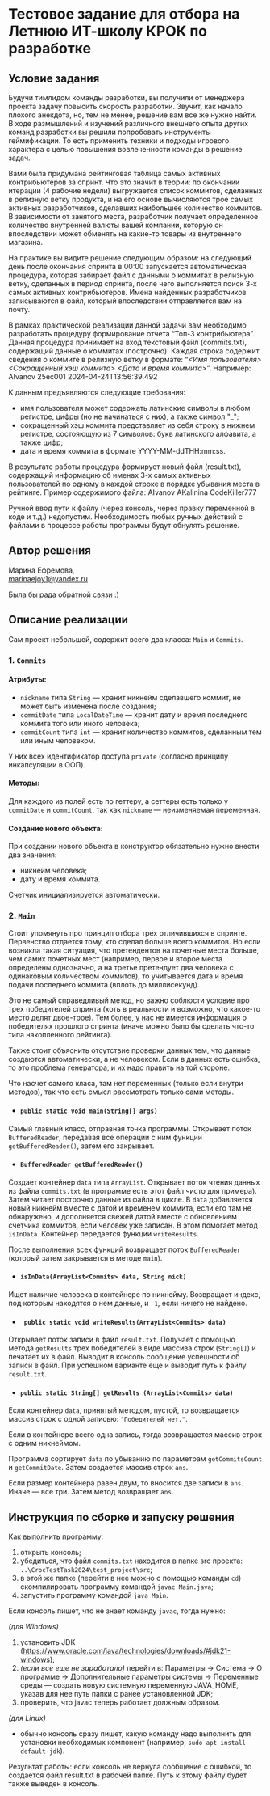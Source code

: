 # Тестовое задание для отбора на Летнюю ИТ-школу КРОК по разработке

## Условие задания
Будучи тимлидом команды разработки, вы получили от менеджера проекта задачу повысить скорость разработки. Звучит, как начало плохого анекдота, но, тем не менее, решение вам все же нужно найти. В ходе размышлений и изучений различного внешнего опыта других команд разработки вы решили попробовать инструменты геймификации. То есть применить техники и подходы игрового характера с целью повышения вовлеченности команды в решение задач.

Вами была придумана рейтинговая таблица самых активных контрибьютеров за спринт. Что это значит в теории: по окончании итерации (4 рабочие недели) выгружается список коммитов, сделанных в релизную ветку продукта, и на его основе вычисляются трое самых активных разработчиков, сделавших наибольшее количество коммитов. В зависимости от занятого места, разработчик получает определенное количество внутренней валюты вашей компании, которую он впоследствии может обменять на какие-то товары из внутреннего магазина.

На практике вы видите решение следующим образом: на следующий день после окончания спринта в 00:00 запускается автоматическая процедура, которая забирает файл с данными о коммитах в релизную ветку, сделанных в период спринта, после чего выполняется поиск 3-х самых активных контрибьютеров. Имена найденных разработчиков записываются в файл, который впоследствии отправляется вам на почту.

В рамках практической реализации данной задачи вам необходимо разработать процедуру формирование отчета “Топ-3 контрибьютера”. Данная процедура принимает на вход текстовый файл (commits.txt), содержащий данные о коммитах (построчно). Каждая строка содержит сведения о коммите в релизную ветку в формате: “_<Имя пользователя> <Сокращенный хэш коммита> <Дата и время коммита>_”.
Например: AIvanov 25ec001 2024-04-24T13:56:39.492

К данным предъявляются следующие требования:
- имя пользователя может содержать латинские символы в любом регистре, цифры (но не начинаться с них), а также символ "_";
- сокращенный хэш коммита представляет из себя строку в нижнем регистре, состояющую из 7 символов: букв латинского алфавита, а также цифр;
- дата и время коммита в формате YYYY-MM-ddTHH:mm:ss.

В результате работы процедура формирует новый файл (result.txt), содержащий информацию об именах 3-х самых активных пользователей по одному в каждой строке в порядке убывания места в рейтинге. Пример содержимого файла:
AIvanov
AKalinina
CodeKiller777

Ручной ввод пути к файлу (через консоль, через правку переменной в коде и т.д.) недопустим. Необходимость любых ручных действий с файлами в процессе работы программы будут обнулять решение.

## Автор решения

Марина Ефремова, <br> marinaejoy1@yandex.ru

Была бы рада обратной связи :)

## Описание реализации

Сам проект небольшой, содержит всего два класса: ``Main`` и ``Commits``.

### 1. ``Commits``

#### Атрибуты: 
* ``nickname`` типа ``String`` — хранит никнейм сделавшего коммит, не может быть изменена после создания;
* ``commitDate`` типа ``LocalDateTime`` — хранит дату и время последнего коммита того или иного человека;
* ``commitCount`` типа ``int`` — хранит количество коммитов, сделанным тем или иным человеком.

У них всех идентификатор доступа ``private`` (согласно принципу инкапсуляции в ООП).

#### Методы:
Для каждого из полей есть по геттеру, а сеттеры есть только у ``commitDate`` и ``commitCount``, так как ``nickname`` — неизменяемая переменная.

#### Создание нового объекта:
При создании нового объекта в конструктор обязательно нужно внести два значения: 
* никнейм человека;
* дату и время коммита.

Счетчик инициализируется автоматически.

### 2. ``Main``

Стоит упомянуть про принцип отбора трех отличившихся в спринте. 
Первенство отдается тому, кто сделал больше всего коммитов. 
Но если возникла такая ситуация, 
что претендентов на почетные места больше, чем самих почетных мест (например, первое и второе места определены однозначно, а на третье претендует два человека с одинаковым количеством коммитов),
то учитывается дата и время подачи последнего коммита (вплоть до миллисекунд). 

Это не самый справедливый метод, но важно соблюсти условие про трех победителей спринта (хоть в реальности и возможно, что какое-то место делят двое-трое). 
Тем более, у нас не имеется информация о победителях прошлого спринта (иначе можно было бы сделать что-то типа накопленного рейтинга).

Также стоит объяснить отсутствие проверки данных тем, что данные создаются автоматически, а не человеком. 
Если в данных есть ошибка, то это проблема генератора, и их надо править на той стороне.

Что насчет самого класа, там нет переменных (только если внутри методов),
так что есть смысл рассмотреть только сами методы.

* #### ``public static void main(String[] args)``

Самый главный класс, отправная точка программы. 
Открывает поток ``BufferedReader``, 
передавая все операции с ним функции ``getBufferedReader()``, 
затем его закрывает.

* #### ``BufferedReader getBufferedReader()``

Создает контейнер  ``data`` типа ``ArrayList``. 
Открывает поток чтения данных из файла ``commits.txt`` (в программе есть этот файл чисто для примера). 
Затем читает построчно данные из файла в цикле. 
В ``data`` добавляется новый никнейм вместе с датой и временем коммита, если его там не обнаружено,
и дополняется свежей датой вместе с обновлением счетчика коммитов, если человек уже записан. В этом помогает метод ``isInData``. 
Контейнер передается функции ``writeResults``.

После выполнения всех функций возвращает поток ``BufferedReader`` (который затем закрывается в методе ``main``).

* #### ``isInData(ArrayList<Commits> data, String nick)``

Ищет наличие человека в контейнере по никнейму. 
Возвращает индекс, под которым находятся о нем данные, 
и ``-1``, если ничего не найдено.

* #### `` public static void writeResults(ArrayList<Commits> data)``

Открывает поток записи в файл ``result.txt``. 
Получает с помощью метода ``getResults`` трех победителей в виде массива строк (``String[]``) и печатает их в файл.
Выводит в консоль сообщение успешности об записи в файл. 
При успешном варианте еще и выводит путь к файлу ``result.txt``. 

* #### ``public static String[] getResults (ArrayList<Commits> data)``

Если контейнер ``data``, принятый методом, пустой, то возвращается массив строк с одной записью: ``"Победителей нет."``.

Если в контейнере всего одна запись, тогда возвращается массив строк с одним никнеймом.

Программа сортирует ``data`` по убыванию по параметрам ``getCommitsCount`` и ``getCommitDate``.
Затем создается массив строк ``ans``. 

Если размер контейнера равен двум, то вносится две записи в ``ans``. Иначе — все три.
Затем метод возвращает ``ans``.

## Инструкция по сборке и запуску решения

Как выполнить программу:
1) открыть консоль;
2) убедиться, что файл ``commits.txt`` находится в папке src проекта: ``..\CrocTestTask2024\test_project\src``;
3) в этой же папке (перейти в нее можно с помощью команды ``cd``) скомпилировать программу командой ``javac Main.java``;
4) запустить программу командой ``java Main``.

Если консоль пишет, что не знает команду ``javac``, тогда нужно:

*(для Windows)*
1) установить JDK (https://www.oracle.com/java/technologies/downloads/#jdk21-windows);
2)  *(если все еще не заработало)* перейти в: Параметры -> Система -> О программе -> Дополнительные параметры системы -> Переменные среды — создать новую системную переменную JAVA_HOME, указав для нее путь папки с ранее установленной JDK;
3) проверить, что javac теперь работает должным образом.

*(для Linux)*
* обычно консоль сразу пишет, какую команду надо выполнить для установки необходимых компонент (например, ``sudo apt install default-jdk``).

Результат работы: если консоль не вернула сообщение с ошибкой, то создается файл result.txt в рабочей папке. Путь к этому файлу будет также выведен в консоль.